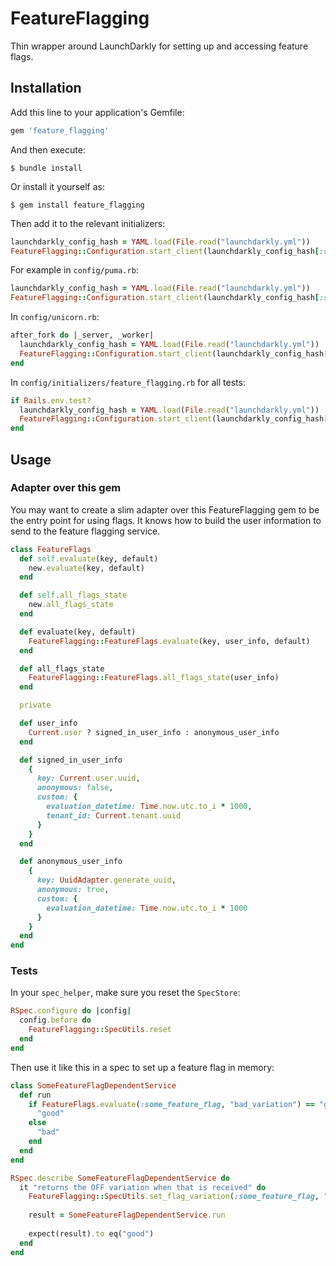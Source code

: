 # FeatureFlagging

Thin wrapper around LaunchDarkly for setting up and accessing feature flags.

## Installation

Add this line to your application's Gemfile:

```ruby
gem 'feature_flagging'
```

And then execute:

    $ bundle install

Or install it yourself as:

    $ gem install feature_flagging

Then add it to the relevant initializers:

```ruby
launchdarkly_config_hash = YAML.load(File.read("launchdarkly.yml"))
FeatureFlagging::Configuration.start_client(launchdarkly_config_hash[:sdk_key])
```

For example in `config/puma.rb`:

```ruby
launchdarkly_config_hash = YAML.load(File.read("launchdarkly.yml"))
FeatureFlagging::Configuration.start_client(launchdarkly_config_hash[:sdk_key])
```

In `config/unicorn.rb`:

```ruby
after_fork do |_server, _worker|
  launchdarkly_config_hash = YAML.load(File.read("launchdarkly.yml"))
  FeatureFlagging::Configuration.start_client(launchdarkly_config_hash[:sdk_key])
end
```

In `config/initializers/feature_flagging.rb` for all tests:

```ruby
if Rails.env.test?
  launchdarkly_config_hash = YAML.load(File.read("launchdarkly.yml"))
  FeatureFlagging::Configuration.start_client(launchdarkly_config_hash[:sdk_key])
end
```

## Usage

### Adapter over this gem

You may want to create a slim adapter over this FeatureFlagging gem to be the
entry point for using flags. It knows how to build the user information to send 
to the feature flagging service.

```ruby
class FeatureFlags
  def self.evaluate(key, default)
    new.evaluate(key, default)
  end

  def self.all_flags_state
    new.all_flags_state
  end

  def evaluate(key, default)
    FeatureFlagging::FeatureFlags.evaluate(key, user_info, default)
  end

  def all_flags_state
    FeatureFlagging::FeatureFlags.all_flags_state(user_info)
  end

  private

  def user_info
    Current.user ? signed_in_user_info : anonymous_user_info
  end

  def signed_in_user_info
    {
      key: Current.user.uuid,
      anonymous: false,
      custom: {
        evaluation_datetime: Time.now.utc.to_i * 1000,
        tenant_id: Current.tenant.uuid
      }
    }
  end

  def anonymous_user_info
    {
      key: UuidAdapter.generate_uuid,
      anonymous: true,
      custom: {
        evaluation_datetime: Time.now.utc.to_i * 1000
      }
    }
  end
end
```

### Tests

In your `spec_helper`, make sure you reset the `SpecStore`:

```ruby
RSpec.configure do |config|
  config.before do
    FeatureFlagging::SpecUtils.reset
  end
end
```

Then use it like this in a spec to set up a feature flag in memory:

```ruby
class SomeFeatureFlagDependentService
  def run
    if FeatureFlags.evaluate(:some_feature_flag, "bad_variation") == "good_variation"
      "good"
    else
      "bad"
    end
  end
end

RSpec.describe SomeFeatureFlagDependentService do
  it "returns the OFF variation when that is received" do
    FeatureFlagging::SpecUtils.set_flag_variation(:some_feature_flag, "good_variation")
  
    result = SomeFeatureFlagDependentService.run
  
    expect(result).to eq("good")
  end
end
```
